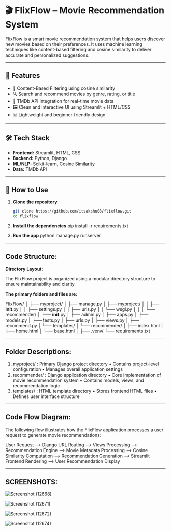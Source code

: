 # 🎬 FlixFlow – Movie Recommendation System

FlixFlow is a smart movie recommendation system that helps users discover new movies based on their preferences. It uses machine learning techniques like content-based filtering and cosine similarity to deliver accurate and personalized suggestions.

---

## 🚀 Features

- 🎯 Content-Based Filtering using cosine similarity
- 🔍 Search and recommend movies by genre, rating, or title
- 🧠 TMDb API integration for real-time movie data
- 🖼️ Clean and interactive UI using Streamlit + HTML/CSS
- 📊 Lightweight and beginner-friendly design

---

## 🛠️ Tech Stack

- **Frontend:** Streamlit, HTML, CSS
- **Backend:** Python, Django
- **ML/NLP:** Scikit-learn, Cosine Similarity
- **Data:** TMDb API

---

## 🧪 How to Use

1. **Clone the repository**  
   ```bash
   git clone https://github.com/itsakshu08/flixflow.git
   cd flixflow

2. **Install the dependencies**
   pip install -r requirements.txt

3. **Run the app**
   python manage.py runserver

---

## Code Structure:

 **Directory Layout:**

The FlixFlow project is organized using a modular directory structure to ensure maintainability and clarity. 

**The primary folders and files are:** 

FlixFlow/
│
├── myproject/
│   ├── manage.py
│   ├── myproject/
│   │   ├── __init__.py
│   │   ├── settings.py
│   │   ├── urls.py
│   │   └── wsgi.py
│   │
│   └── recommender/
│       ├── __init__.py
│       ├── admin.py
│       ├── apps.py
│       ├── models.py
│       ├── tests.py
│       ├── urls.py
│       ├── views.py
│       ├── recommend.py
│       └── templates/
│           └── recommender/
│               ├── index.html
│               ├── home.html
│               └── base.html
│
├── .venv/
└── requirements.txt

---

## Folder Descriptions:
1.	myproject/
: Primary Django project directory
•	Contains project-level configuration
•	Manages overall application settings
2.	recommender/
: Django application directory
•	Core implementation of movie recommendation system
•	Contains models, views, and recommendation logic
3.	templates/
: HTML template directory
•	Stores frontend HTML files
•	Defines user interface structure

---

## Code Flow Diagram:
The following flow illustrates how the FlixFlow application processes a user request to generate movie recommendations:

User Request 
    -->
Django URL Routing
    -->
Views Processing
    -->
Recommendation Engine
    -->
Movie Metadata Processing
    -->
Cosine Similarity Computation
    -->
Recommendation Generation
    -->
Streamlit Frontend Rendering
    -->
User Recommendation Display

---

## SCREENSHOTS:

![Screenshot (12668)](https://github.com/user-attachments/assets/0a620586-99c4-46eb-8bdb-857015093912)

![Screenshot (12671)](https://github.com/user-attachments/assets/dc470289-e877-449a-ae8c-0936a9c73e8c)

![Screenshot (12672)](https://github.com/user-attachments/assets/1f9d2178-7d9e-4c09-994f-be06324faf8c)

![Screenshot (12674)](https://github.com/user-attachments/assets/4a1b3115-367e-4068-8904-ab7344328cd3)
